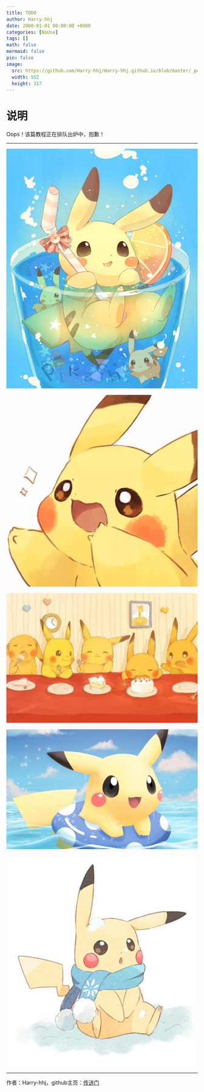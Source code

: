 ```yaml
---
title: TODO
author: Harry-hhj
date: 2000-01-01 00:00:00 +0800
categories: [NoUse]
tags: []
math: false
mermaid: false
pin: false
image:
  src: https://github.com/Harry-hhj/Harry-hhj.github.io/blob/master/_posts/2000-01-01-TODO.assets/construction.gif?raw=true
  width: 552
  height: 317
---
```




# 说明



Oops！该篇教程正在排队出炉中，抱歉！



----

![pika1-glass](https://github.com/Harry-hhj/Harry-hhj.github.io/blob/master/_posts/2000-01-01-TODO.assets/pika-glass.jpeg?raw=true)



![pika-hug](https://github.com/Harry-hhj/Harry-hhj.github.io/blob/master/_posts/2000-01-01-TODO.assets/pika-hug.jpeg?raw=true)



![pika-lunch](https://github.com/Harry-hhj/Harry-hhj.github.io/blob/master/_posts/2000-01-01-TODO.assets/pika-lunch.jpeg?raw=true)



![pika-sea](https://github.com/Harry-hhj/Harry-hhj.github.io/blob/master/_posts/2000-01-01-TODO.assets/pika-sea.jpeg?raw=true)



![pika-winter](https://github.com/Harry-hhj/Harry-hhj.github.io/blob/master/_posts/2000-01-01-TODO.assets/pika-winter.jpeg?raw=true)



-----

作者：Harry-hhj，github主页：[传送门](https://github.com/Harry-hhj)


